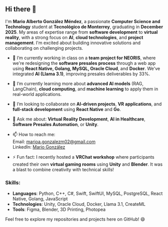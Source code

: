 ## Hi there 👋

I'm **Mario Alberto González Méndez**, a passionate **Computer Science and Technology** student at **Tecnológico de Monterrey**, graduating in **December 2025**. My areas of expertise range from **software development** to **virtual reality**, with a strong focus on **AI**, **cloud technologies**, and **project management**. I'm excited about building innovative solutions and collaborating on challenging projects.

- 🔭 I’m currently working in class on a **team project for NEORIS**, where we're redesigning the **software presales process** through a web app using **React Native, Golang, MySQL, Oracle Cloud**, and **Docker**. We've integrated **AI (Llama 3.1)**, improving presales deliverables by 33%.
  
- 🌱 I’m currently learning more about **advanced AI models** (RAG, LangChain), **cloud computing**, and **machine learning** to apply them in real-world applications.
  
- 👯 I’m looking to collaborate on **AI-driven projects**, **VR applications**, and **full-stack development** using **React Native** and **Go**.

- 💬 Ask me about: **Virtual Reality Development**, **AI in Healthcare**, **Software Presales Automation**, or **Unity**.

- 📫 How to reach me:  
  Email: marioa.gonzalezm02@gmail.com  
  LinkedIn: [Mario González](https://www.linkedin.com/in/mariogzzmdz)

- ⚡ Fun fact: I recently hosted a **VRChat workshop** where participants created their own **virtual gaming rooms** using **Unity** and **Blender**. It was a blast to combine creativity with technical skills!
  
### Skills:
- **Languages**: Python, C++, C#, Swift, SwiftUI, MySQL, PostgreSQL, React Native, Golang, JavaScript  
- **Technologies**: Unity, Oracle Cloud, Docker, Llama 3.1, CreateML  
- **Tools**: Figma, Blender, 3D Printing, Photopea  

Feel free to explore my repositories and projects here on GitHub! 😄
